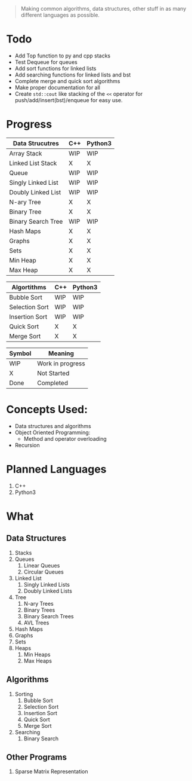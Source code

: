 > Making common algorithms, data structures, other stuff in as many different languages as possible.

# Todo
- Add Top function to py and cpp stacks
- Test Dequeue for queues
- Add sort functions for linked lists
- Add searching functions for linked lists and bst
- Complete merge and quick sort algorithms
- Make proper documentation for all
- Create `std::cout` like stacking of the `<<` operator for push/add/insert(bst)/enqueue for easy use.

# Progress

| Data Strucutres |C++|Python3|
|---|---|-------|
| Array Stack| WIP | WIP |
| Linked List Stack| X | X |
| Queue | WIP | WIP |
| Singly Linked List | WIP | WIP |
| Doubly Linked List | WIP | WIP |
| N-ary Tree | X | X |
| Binary Tree | X | X |
| Binary Search Tree | WIP | WIP |
| Hash Maps | X | X |
| Graphs | X | X |
| Sets | X | X |
| Min Heap | X | X |
| Max Heap| X | X |


| Algortithms |C++|Python3|
|---|---|-------|
| Bubble Sort | WIP | WIP |
| Selection Sort | WIP | WIP |
| Insertion Sort | WIP | WIP |
| Quick Sort | X | X |
| Merge Sort | X | X |


| Symbol | Meaning |
|--------|---------|
| WIP | Work in progress |
| X | Not Started |
| Done | Completed |

# Concepts Used:
- Data structures and algorithms
- Object Oriented Programming:
    - Method and operator overloading
- Recursion

# Planned Languages
1. C++
2. Python3
# What
## Data Structures
1. Stacks
2. Queues
    1. Linear Queues
    2. Circular Queues
3. Linked List
    1. Singly Linked Lists
    2. Doubly Linked Lists
4. Tree
    1. N-ary Trees
    2. Binary Trees
    3. Binary Search Trees
    4. AVL Trees
5. Hash Maps
6. Graphs
7. Sets
8. Heaps
    1. Min Heaps
    2. Max Heaps
## Algorithms
1. Sorting
    1. Bubble Sort
    2. Selection Sort
    3. Insertion Sort
    4. Quick Sort
    5. Merge Sort
2. Searching
    1. Binary Search
## Other Programs
1. Sparse Matrix Representation
